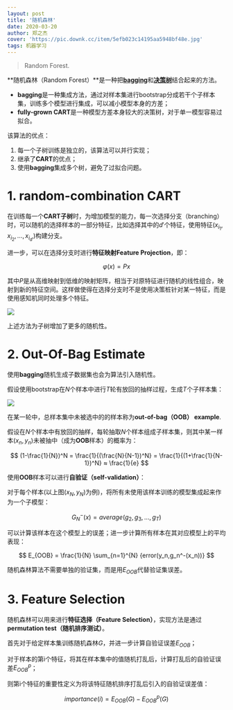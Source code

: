 ```yaml
---
layout: post
title: '随机森林'
date: 2020-03-20
author: 郑之杰
cover: 'https://pic.downk.cc/item/5efb023c14195aa5948bf48e.jpg'
tags: 机器学习
---
```


> Random Forest.

**随机森林（Random Forest）**是一种把[**bagging**](https://0809zheng.github.io/2020/03/17/bagging.html)和[**决策树**](https://0809zheng.github.io/2020/03/19/decision-tree.html)结合起来的方法。
- **bagging**是一种集成方法，通过对样本集进行bootstrap分成若干个子样本集，训练多个模型进行集成，可以减小模型本身的方差；
- **fully-grown CART**是一种模型方差本身较大的决策树，对于单一模型容易过拟合。

该算法的优点：
1. 每一个子树训练是独立的，该算法可以并行实现；
2. 继承了**CART**的优点；
3. 使用**bagging**集成多个树，避免了过拟合问题。


# 1. random-combination CART
在训练每一个**CART子树**时，为增加模型的能力，每一次选择分支（branching）时，可以随机的选择样本的一部分特征，比如选择其中的$d'$个特征，使用特征$(x_{i_1},x_{i_2},...,x_{i_{d'}})$构建分支。

进一步，可以在选择分支时进行**特征映射Feature Projection**，即：

$$ φ(x) = Px $$

其中$P$是从高维映射到低维的映射矩阵，相当于对原特征进行随机的线性组合，映射到新的特征空间。这样做使得在选择分支时不是使用决策桩针对某一特征，而是使用感知机同时处理多个特征。

![](https://pic.downk.cc/item/5edc9025c2a9a83be50e9fa4.jpg)

上述方法为子树增加了更多的随机性。

# 2. Out-Of-Bag Estimate
使用**bagging**随机生成子数据集也会为算法引入随机性。

假设使用bootstrap在$N$个样本中进行$T$轮有放回的抽样过程，生成$T$个子样本集：

![](https://pic.downk.cc/item/5edc7a71c2a9a83be5dca99a.jpg)

在某一轮中，总样本集中未被选中的的样本称为**out-of-bag（OOB） example**.

假设在$N$个样本中有放回的抽样，每轮抽取$N$个样本组成子样本集，则其中某一样本$(x_n,y_n)$未被抽中（成为**OOB**样本）的概率为：

$$ (1-\frac{1}{N})^N = \frac{1}{(\frac{N}{N-1})^N} = \frac{1}{(1+\frac{1}{N-1})^N} ≈ \frac{1}{e} $$

使用**OOB**样本可以进行**自验证（self-validation）**：

对于每个样本(以上图$(x_N,y_N)$为例)，将所有未使用该样本训练的模型集成起来作为一个子模型：

$$ G_N^-(x) = average(g_2,g_3,...,g_T) $$

可以计算该样本在这个模型上的误差；进一步计算所有样本在其对应模型上的平均表现：

$$ E_{OOB} = \frac{1}{N} \sum_{n=1}^{N} {error(y_n,g_n^-(x_n))} $$

随机森林算法不需要单独的验证集，而是用$E_{OOB}$代替验证集误差。

# 3. Feature Selection
随机森林可以用来进行**特征选择（Feature Selection）**，实现方法是通过**permutation test（随机排序测试）**。

首先对于给定样本集训练随机森林$G$，并进一步计算自验证误差$E_{OOB}$；

对于样本的第i个特征，将其在样本集中的值随机打乱后，计算打乱后的自验证误差$E_{OOB}^p$；

则第i个特征的重要性定义为将该特征随机排序打乱后引入的自验证误差值：

$$ importance(i) = E_{OOB}(G)-E_{OOB}^p(G) $$